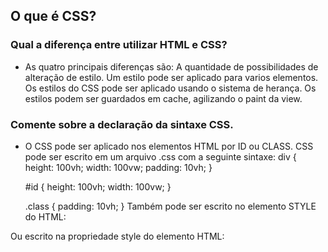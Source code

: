 ## O que é CSS?


### Qual a diferença entre utilizar HTML e CSS?
  * As quatro principais diferenças são: 
    A quantidade de possibilidades de alteração de estilo. 
    Um estilo pode ser aplicado para varios elementos. 
    Os estilos do CSS pode ser aplicado usando o sistema de herança.
    Os estilos podem ser guardados em cache, agilizando o paint da view.


### Comente sobre a declaração da sintaxe CSS.
  * O CSS pode ser aplicado nos elementos HTML por ID ou CLASS.
  CSS pode ser escrito em um arquivo .css com a seguinte sintaxe:
    div {
      height: 100vh;
      width: 100vw;
      padding: 10vh;
    }
  
    #id {
      height: 100vh;
      width: 100vw;
    }
    
    .class {
      padding: 10vh;
    }
  Também pode ser escrito no elemento STYLE do HTML:
  <style>
    div {
      height: 100vh;
      width: 100vw;
      padding: 10vh;
    }
  
    #id {
      height: 100vh;
      width: 100vw;
    }
    
    .class {
      padding: 10vh;
    }
  </style>
  Ou escrito na propriedade style do elemento HTML:
  <div style="height: 100vh; width: 100vw; padding: 10vh;"></div>


### O que é seletor, propriedade e valor para CSS?
  *Seletor é o #id, .class ou (elemento html) que faz a seleção de em qual elemento HTML aquele estilo será aplicado.
  Propriedade é o estilo que será aplicado naquele seletor: height, width, background-color, transform, etc.
  Valor é o valor que irá definir a alteração que a propriedade fará naquele seletor.


### O que é seletor CLASS para CSS?
  *É o seletor que normalmente define a base de estilos de um conjunto de elementos HTML.


### Comente sobre o seletor ID.
  *É o seletor que normalmente é aplicado para um caso especifico de elemento HTML.


### O que é a regra de precedência de seletores para CSS?
  *Seletor CLASS deve ser utilizado para um estilos de um conjunto de elementos HTML e o seletor ID deve utilizado para casos especificos de estilos de um ou mais elementos HTML.


### O termo BOX MODEL é utilizado em CSS quando?
  * É utilizado para quando se fala em design e layout.
  
  
### Comente sobre BORDER, PADDING, MARGIN para CSS.
  * PADDING é uma area limpa que vai ao redor do elemento HTML.
  BORDER é uma borda que vai ao redor do PADDING.
  MARGIN é uma area limpa que vai ao redor do BORDER.
  
  
### Qual é a propriedade que altera a largura e a altura em CSS?
  *Para alterar a altura é utilizado HEIGHT, enquanto para alterar a largura é utilizado WIDTH.
  
  
### Comente sobre a utilização do FLOAT em CSS.
  *Ajusta a posição de um elemento HTML em TOP, RIGHT, BOTTOM, LEFT.
